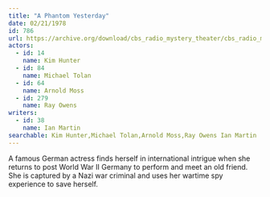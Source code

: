 ```yaml
---
title: "A Phantom Yesterday"
date: 02/21/1978
id: 786
url: https://archive.org/download/cbs_radio_mystery_theater/cbs_radio_mystery_theater-0751-0800.zip/cbs_radio_mystery_theater-0751-0800%2Fcbsrmt_0786_a_phantom_yesterday.mp3
actors:  
  - id: 14
    name: Kim Hunter  
  - id: 84
    name: Michael Tolan  
  - id: 64
    name: Arnold Moss  
  - id: 279
    name: Ray Owens
writers:  
  - id: 38
    name: Ian Martin
searchable: Kim Hunter,Michael Tolan,Arnold Moss,Ray Owens Ian Martin
---
```

A famous German actress finds herself in international intrigue when she returns to post World War II Germany to perform and meet an old friend. She is captured by a Nazi war criminal and uses her wartime spy experience to save herself.